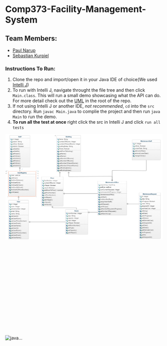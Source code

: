 # Comp373-Facility-Management-System
## Team Members:
- [Paul Narup](https://github.com/paulNarup "Paul Narup")
- [Sebastian Kurpiel](http://github.com/SebastianKurp "Sebastian Kurpiel")

### Instructions To Run:
1. Clone the repo and import/open it in your Java IDE of choice(We used[ Intelli J](https://www.jetbrains.com/idea/ " Intelli J"))
2. To run with Intelli J, navigate throught the file tree and then click `Main.class`. This will run a small demo showcasing what the API can do. For more detail check out the [ UML](https://github.com/SebastianKurp/Comp373-Facility-Management-System/blob/master/UML1.PNG " UML") in the root of the repo.
3. If not using Intelli J or another IDE, *not recommended*, `cd` into the `src` directory. Run `javac Main.java` to complie the project and then run `java Main` to run the demo.
4. **To run all the test at once** right click the src in Intelli J and click `run all tests`

[![UML1](https://github.com/SebastianKurp/Comp373-Facility-Management-System/blob/master/UML1.PNG?raw=true "UML1")](https://github.com/SebastianKurp/Comp373-Facility-Management-System/blob/master/UML1.PNG?raw=true "UML1")
                                                                                                                                                                                                                                                                                                                                                                                                                                                                                                                                                                                                                  

![java...](https://github.com/SebastianKurp/Comp373-Facility-Management-System/blob/master/giphy.gif?raw=true)

